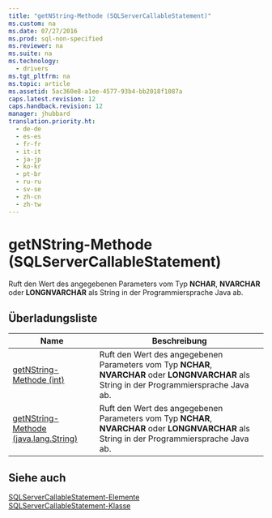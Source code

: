 ```yaml
---
title: "getNString-Methode (SQLServerCallableStatement)"
ms.custom: na
ms.date: 07/27/2016
ms.prod: sql-non-specified
ms.reviewer: na
ms.suite: na
ms.technology: 
  - drivers
ms.tgt_pltfrm: na
ms.topic: article
ms.assetid: 5ac360e8-a1ee-4577-93b4-bb2018f1087a
caps.latest.revision: 12
caps.handback.revision: 12
manager: jhubbard
translation.priority.ht: 
  - de-de
  - es-es
  - fr-fr
  - it-it
  - ja-jp
  - ko-kr
  - pt-br
  - ru-ru
  - sv-se
  - zh-cn
  - zh-tw
---
```

# getNString-Methode (SQLServerCallableStatement)
  Ruft den Wert des angegebenen Parameters vom Typ **NCHAR**, **NVARCHAR** oder **LONGNVARCHAR** als String in der Programmiersprache Java ab.  
  
## Überladungsliste  
  
|Name|Beschreibung|  
|----------|------------------|  
|[getNString-Methode &#40;int&#41;](../content/getNString-Method--int-.md)|Ruft den Wert des angegebenen Parameters vom Typ **NCHAR**, **NVARCHAR** oder **LONGNVARCHAR** als String in der Programmiersprache Java ab.|  
|[getNString-Methode &#40;java.lang.String&#41;](../content/getNString-Method--java.lang.String-.md)|Ruft den Wert des angegebenen Parameters vom Typ **NCHAR**, **NVARCHAR** oder **LONGNVARCHAR** als String in der Programmiersprache Java ab.|  
  
## Siehe auch  
 [SQLServerCallableStatement-Elemente](../content/SQLServerCallableStatement-Members.md)   
 [SQLServerCallableStatement-Klasse](../content/SQLServerCallableStatement-Class.md)  
  
  